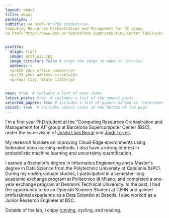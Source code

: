 ```yaml
---
layout: about
title: about
permalink: /
subtitle: <a href='#'>PhD student</a>. 
Computing Resources Orchestration and Management for AI group. 
<a href="https://www.bsc.es">Barcelona Supercomputing Center (BSC)</a>. 


profile:
  align: right
  image: prof_pic.jpg
  image_circular: false # crops the image to make it circular
  address: >
  <p>555 your office number</p>
  <p>123 your address street</p>
  <p>Your City, State 12345</p>


news: true  # includes a list of news items
latest_posts: true  # includes a list of the newest posts
selected_papers: true # includes a list of papers marked as "selected={true}"
social: true  # includes social icons at the bottom of the page
---
```


I'm a first year PhD student at the "Computing Resources Orchestration and Management for AI” group at Barcelona Supercomputer Center (BSC), under the supervision of [Josep Lluis Berral](https://www.berralgarcia.com/) and [Jordi Torres](https://torres.ai/).

My research focuses on improving Cloud-Edge environments using federated deep learning methods. I also have a strong interest in probabilistic machine learning and uncertainty quantification.

I earned a Bachelor's degree in Informatics Engineering and a Master's degree in Data Science from the Polytechnic University of Catalonia (UPC). During my undergraduate studies, I participated in a semester-long academic exchange program at Politecnico di Milano, and completed a one-year exchange program at Denmark Technical University. In the past, I had the opportunity to be an Openlab Summer Student at CERN and gained professional experience as a Data Scientist at Basetis. I also worked as a Junior Research Engineer at BSC.

Outside of the lab, I enjoy [running](https://www.strava.com/athletes/44816409), cycling, and reading.
